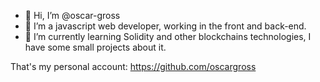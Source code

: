- 👋 Hi, I’m @oscar-gross
- 👀 I’m a javascript web developer, working in the front and back-end.
- 🌱 I’m currently learning Solidity and other blockchains technologies, I have some small projects about it.

That's my personal account: https://github.com/oscargross
